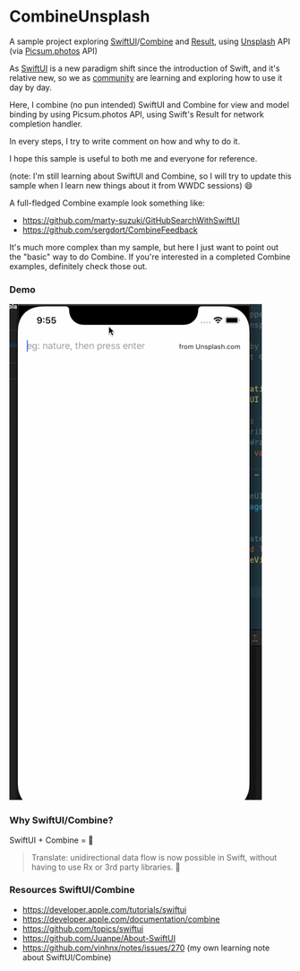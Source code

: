 # CombineUnsplash

A sample project exploring [SwiftUI](https://developer.apple.com/xcode/swiftui/)/[Combine](https://developer.apple.com/documentation/combine) and [Result](https://developer.apple.com/documentation/swift/result), using [Unsplash](https://unsplash.com) API (via [Picsum.photos](https://picsum.photos) API)

As [SwiftUI](https://developer.apple.com/xcode/swiftui/) is a new paradigm shift since the introduction of Swift, and it's relative new, so we as [community](https://github.com/Juanpe/About-SwiftUI) are learning and exploring how to use it day by day.

Here, I combine (no pun intended) SwiftUI and Combine for view and model binding by using Picsum.photos API, using Swift's Result for network completion handler.

In every steps, I try to write comment on how and why to do it. 

I hope this sample is useful to both me and everyone for reference.

(note: I'm still learning about SwiftUI and Combine, so I will try to update this sample when I learn new things about it from WWDC sessions) :smile:

A full-fledged Combine example look something like: 

+ https://github.com/marty-suzuki/GitHubSearchWithSwiftUI
+ https://github.com/sergdort/CombineFeedback

It's much more complex than my sample, but here I just want to point out the "basic" way to do Combine. If you're interested in a completed Combine examples, definitely check those out. 

### Demo

![demo](./screenshot/demo.gif)

### Why SwiftUI/Combine?

SwiftUI + Combine = 🤯 

> Translate: unidirectional data flow is now possible in Swift, without having to use Rx or 3rd party libraries. :rocket:

### Resources SwiftUI/Combine

+ https://developer.apple.com/tutorials/swiftui
+ https://developer.apple.com/documentation/combine
+ https://github.com/topics/swiftui
+ https://github.com/Juanpe/About-SwiftUI
+ https://github.com/vinhnx/notes/issues/270 (my own learning note about SwiftUI/Combine)
